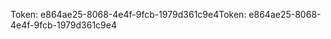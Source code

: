 <span data-ttu-id="36339-101">Token: e864ae25-8068-4e4f-9fcb-1979d361c9e4</span><span class="sxs-lookup"><span data-stu-id="36339-101">Token: e864ae25-8068-4e4f-9fcb-1979d361c9e4</span></span>
